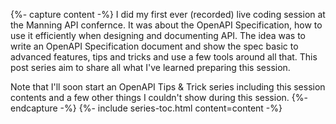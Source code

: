 {%- capture content -%}
I did my first ever (recorded) live coding session at the Manning API confernce.
It was about the OpenAPI Specification, how to use it efficiently when designing and documenting API.
The idea was to write an OpenAPI Specification document and show the spec basic to advanced features, tips and tricks and use a few tools around all that.
This post series aim to share all what I've learned preparing this session.

Note that I'll soon start an OpenAPI Tips & Trick series including this session contents and a few other things I couldn't show during this session.
{%- endcapture -%}
{%- include series-toc.html content=content -%}